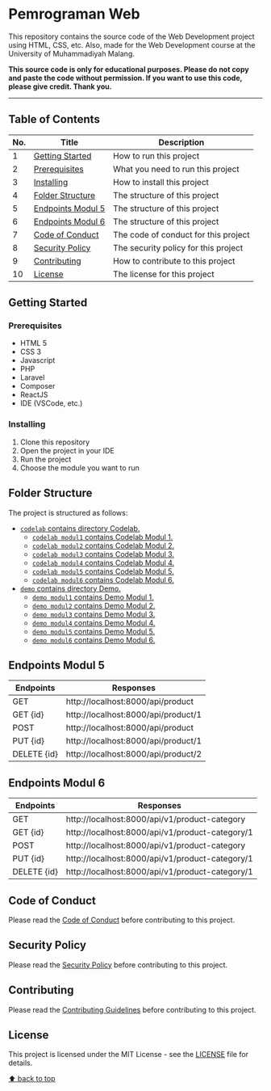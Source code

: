 # Pemrograman Web

<!-- [![GitHub license](https://img.shields.io/github/license/rizkyhaksono/pemrograman-fungsional)](https://github.com/rizkyhaksono/pemrograman-fungsional/blob/main/LICENSE)
[![GitHub stars](https://img.shields.io/github/stars/rizkyhaksono/pemrograman-fungsional)]()
[![GitHub forks](https://img.shields.io/github/forks/rizkyhaksono/pemrograman-fungsional)]()
[![GitHub issues](https://img.shields.io/github/issues/rizkyhaksono/pemrograman-fungsional)]()
[![GitHub pull requests](https://img.shields.io/github/issues-pr/rizkyhaksono/pemrograman-fungsional)]()
[![GitHub contributors](https://img.shields.io/github/contributors/rizkyhaksono/pemrograman-fungsional)]()
[![GitHub last commit](https://img.shields.io/github/last-commit/rizkyhaksono/pemrograman-fungsional)]()
[![GitHub commit activity](https://img.shields.io/github/commit-activity/m/rizkyhaksono/pemrograman-fungsional)]()
[![GitHub repo size](https://img.shields.io/github/repo-size/rizkyhaksono/pemrograman-fungsional)]()
[![GitHub code size in bytes](https://img.shields.io/github/languages/code-size/rizkyhaksono/pemrograman-fungsional)]()
[![GitHub language count](https://img.shields.io/github/languages/count/rizkyhaksono/pemrograman-fungsional)]()
[![GitHub top language](https://img.shields.io/github/languages/top/rizkyhaksono/pemrograman-fungsional)]()
[![GitHub release (latest by date)](https://img.shields.io/github/v/release/rizkyhaksono/pemrograman-fungsional)]()
[![GitHub all releases](https://img.shields.io/github/downloads/rizkyhaksono/pemrograman-fungsional/total)]()
[![GitHub search hit counter](https://img.shields.io/github/search/rizkyhaksono/pemrograman-fungsional/pemrograman-fungsional)]()
[![GitHub followers](https://img.shields.io/github/followers/rizkyhaksono?style=social)]()
[![GitHub watchers](https://img.shields.io/github/watchers/rizkyhaksono/pemrograman-fungsional?style=social)]()
[![GitHub issues](https://img.shields.io/github/issues/rizkyhaksono/pemrograman-fungsional?style=social)]() -->

This repository contains the source code of the Web Development project using HTML, CSS, etc. Also, made for the Web Development course at the University of Muhammadiyah Malang.

<b>This source code is only for educational purposes. Please do not copy and paste the code without permission. If you want to use this code, please give credit. Thank you.</b>

---

## Table of Contents

| No. | Title                                   | Description                          |
| --- | --------------------------------------- | ------------------------------------ |
| 1   | [Getting Started](#getting-started)     | How to run this project              |
| 2   | [Prerequisites](#prerequisites)         | What you need to run this project    |
| 3   | [Installing](#installing)               | How to install this project          |
| 4   | [Folder Structure](#folder-structure)   | The structure of this project        |
| 5   | [Endpoints Modul 5](#endpoints-modul-5) | The structure of this project        |
| 6   | [Endpoints Modul 6](#endpoints-modul-6) | The structure of this project        |
| 7   | [Code of Conduct](#code-of-conduct)     | The code of conduct for this project |
| 8   | [Security Policy](#security-policy)     | The security policy for this project |
| 9   | [Contributing](#contributing)           | How to contribute to this project    |
| 10  | [License](#license)                     | The license for this project         |

## Getting Started

### Prerequisites

- HTML 5
- CSS 3
- Javascript
- PHP
- Laravel
- Composer
- ReactJS
- IDE (VSCode, etc.)

### Installing

1. Clone this repository
2. Open the project in your IDE
3. Run the project
4. Choose the module you want to run

## Folder Structure

The project is structured as follows:

- [`codelab` contains directory Codelab.](https://github.com/rizkyhaksono/pemrograman-web/tree/main/codelab)
  - [`codelab modul1` contains Codelab Modul 1.](https://github.com/rizkyhaksono/pemrograman-web/tree/main/codelab/modul1)
  - [`codelab modul2` contains Codelab Modul 2.](https://github.com/rizkyhaksono/pemrograman-web/tree/main/codelab/modul2)
  - [`codelab modul3` contains Codelab Modul 3.](https://github.com/rizkyhaksono/pemrograman-web/tree/main/codelab)
  - [`codelab modul4` contains Codelab Modul 4.](https://github.com/rizkyhaksono/pemrograman-web/tree/main/codelab/modul4)
  - [`codelab modul5` contains Codelab Modul 5.](https://github.com/rizkyhaksono/pemrograman-web/tree/main/codelab/modul5/app)
  - [`codelab modul6` contains Codelab Modul 6.](https://github.com/rizkyhaksono/pemrograman-web/tree/main/codelab/modul6/praktikum-laravel)
- [`demo` contains directory Demo.](https://github.com/rizkyhaksono/pemrograman-web/tree/main/demo)
  - [`demo modul1` contains Demo Modul 1.](https://github.com/rizkyhaksono/pemrograman-web/tree/main/demo/modul1)
  - [`demo modul2` contains Demo Modul 2.](https://github.com/rizkyhaksono/pemrograman-web/tree/main/demo/modul2)
  - [`demo modul3` contains Demo Modul 3.](https://github.com/rizkyhaksono/pemrograman-web/tree/main/demo)
  - [`demo modul4` contains Demo Modul 4.](https://github.com/rizkyhaksono/pemrograman-web/tree/main/demo)
  - [`demo modul5` contains Demo Modul 5.](https://github.com/rizkyhaksono/pemrograman-web/tree/main/demo)
  - [`demo modul6` contains Demo Modul 6.](https://github.com/rizkyhaksono/pemrograman-web/tree/main/demo)

## Endpoints Modul 5

| Endpoints   | Responses                           |
| ----------- | ----------------------------------- |
| GET         | http://localhost:8000/api/product   |
| GET {id}    | http://localhost:8000/api/product/1 |
| POST        | http://localhost:8000/api/product   |
| PUT {id}    | http://localhost:8000/api/product/1 |
| DELETE {id} | http://localhost:8000/api/product/2 |

## Endpoints Modul 6

| Endpoints   | Responses                                       |
| ----------- | ----------------------------------------------- |
| GET         | http://localhost:8000/api/v1/product-category   |
| GET {id}    | http://localhost:8000/api/v1/product-category/1 |
| POST        | http://localhost:8000/api/v1/product-category   |
| PUT {id}    | http://localhost:8000/api/v1/product-category/1 |
| DELETE {id} | http://localhost:8000/api/v1/product-category/1 |

## Code of Conduct

Please read the [Code of Conduct]() before contributing to this project.

## Security Policy

Please read the [Security Policy]() before contributing to this project.

## Contributing

Please read the [Contributing Guidelines]() before contributing to this project.

## License

This project is licensed under the MIT License - see the [LICENSE](https://github.com/rizkyhaksono/pemrograman-web/blob/main/LICENSE) file for details.

<!-- ## Acknowledgments -->

[⬆ back to top](#table-of-contents)

[//]: # "This README was generated with ❤️ by rizkyhaksono"
